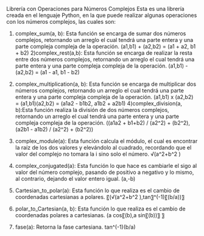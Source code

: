 Librería con Operaciones para Números Complejos
Esta es una librería creada en el lenguaje Python, en la que puede realizar algunas operaciones con los números complejos, las cuales son:
1) complex_sum(a, b): Esta función se encarga de sumar dos números complejos, retornando un arreglo el cual tendrá una parte entera y una parte compleja compleja de la operación. 
(a1,b1) + (a2,b2) = (a1 + a2, b1 + b2)
2)complex_rest(a,b): Esta función se encarga de realizar la resta entre dos números complejos, retornando un arreglo el cual tendrá una parte entera y una parte compleja compleja de la operación.
(a1,b1) - (a2,b2) = (a1 - a1, b1 - b2)
3) complex_multiplication(a, b): Esta función se encarga de multiplicar dos números complejos, retornando un arreglo el cual tendrá una parte entera y una parte compleja compleja de la operación.
(a1,b1) x (a2,b2) = (a1,b1)(a2,b2) = (a1a2 - b1b2, a1b2 + a2b1)
4)complex_division(a, b):Esta función realiza la división de dos números complejos,  retornando un arreglo el cual tendrá una parte entera y una parte compleja compleja de la operación.
((a1a2 + b1+b2) / (a2^2) + (b2^2), (a2b1 - a1b2) / (a2^2) + (b2^2))

5) complex_module(a): Esta función calcula el módulo, el cual es encontrar la raíz de los dos valores y elevándolo al cuadrado, recordando que el valor del complejo no tomara la i sino solo el número. 
√(a^2+b^2 )
6) complex_conjugated(a): Esta función lo que hace es cambiarle el sigo al valor del número complejo, pasando de positivo a negativo y lo mismo, al contrario, dejando el valor entero igual.
(a,-b)
7) Cartesian_to_polar(a): Esta función lo que realiza es el cambio de coordenadas cartesianas a polares.
〖(√(a^2+b^2 ),tan〗^(-1)⁡〖(b/a))〗
8) polar_to_Cartesian(a, b): Esta función lo que realiza es el cambio de coordenadas polares a cartesianas.
(a cos⁡〖(b),a sin⁡〖(b))〗 〗
9) fase(a): Retorna la fase cartesiana.
tan^(-1)⁡(b/a)
